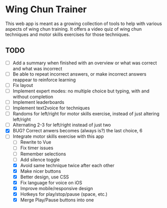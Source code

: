 # Wing Chun Trainer

This web app is meant as a growing collection of tools to help with various aspects of wing chun training. It offers a video quiz of wing chun techniques
and motor skills exercises for those techniques.

## TODO

- [ ] Add a summary when finished with an overview or what was correct and what was incorrect
- [ ] Be able to repeat incorrect answers, or make incorrect answers reappear to reinforce learning
- [ ] Fix layout
- [ ] Implement expert modes: no multiple choice but typing, with and without completion
- [ ] Implement leaderboards
- [ ] Implement text2voice for techniques
- [ ] Randoms for left/right for motor skills exercise, instead of just altering left/right
- [ ] Alternating 2-3 for left/right instead of just two
- [x] BUG? Correct anwers becomes (always is?) the last choice, 6
- [ ] Integrate motor skills exercise with this app
  - [ ] Rewrite to Vue
  - [ ] Fix timer issues
  - [ ] Remember selections
  - [ ] Add silence toggle
  - [x] Avoid same technique twice after each other
  - [x] Make nicer buttons
  - [x] Better design, use CSS
  - [x] Fix language for voice on iOS
  - [x] Improve mobile/responsive design
  - [x] Hotkeys for play/stop/pause (space, etc.)
  - [x] Merge Play/Pause buttons into one
